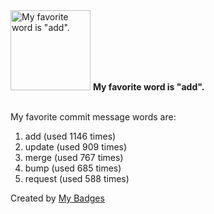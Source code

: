 <img src="https://my-badges.github.io/my-badges/favorite-word.png" alt="My favorite word is &quot;add&quot;." title="My favorite word is &quot;add&quot;." width="128">
<strong>My favorite word is &quot;add&quot;.</strong>
<br><br>

My favorite commit message words are:

1. add (used 1146 times)
2. update (used 909 times)
3. merge (used 767 times)
4. bump (used 685 times)
5. request (used 588 times)


Created by <a href="https://github.com/my-badges/my-badges">My Badges</a>